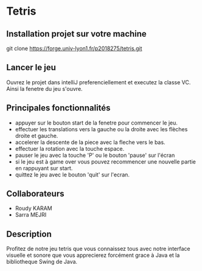 # Tetris

## Installation projet sur votre machine

git clone https://forge.univ-lyon1.fr/p2018275/tetris.git

## Lancer le jeu
Ouvrez le projet dans intelliJ preferenciellement et executez la classe VC.
Ainsi la fenetre du jeu s'ouvre.

## Principales fonctionnalités
- appuyer sur le bouton start de la fenetre pour commencer le jeu.
- effectuer les translations vers la gauche ou la droite avec les flèches droite et gauche.
- accelerer la descente de la piece avec la fleche vers le bas.
- effectuer la rotation avec la touche espace.
- pauser le jeu avec la touche 'P' ou le bouton 'pause' sur l'écran
- si le jeu est à game over vous pouvez recommencer une nouvelle partie en rappuyant sur start.
- quittez le jeu avec le bouton 'quit' sur l'ecran.

## Collaborateurs
- Roudy KARAM 
- Sarra MEJRI


## Description
Profitez de notre jeu tetris que vous connaissez tous avec notre interface visuelle et sonore que
vous apprecierez forcément grace à Java et la bibliotheque Swing de Java.


